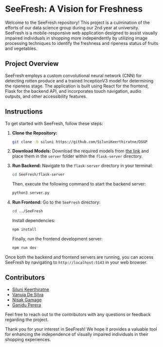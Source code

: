 # SeeFresh: A Vision for Freshness

Welcome to the SeeFresh repository! This project is a culmination of the efforts of our data science group during our 2nd year at university. SeeFresh is a mobile-responsive web application designed to assist visually impaired individuals in shopping more independently by utilizing image processing techniques to identify the freshness and ripeness status of fruits and vegetables.

## Project Overview

SeeFresh employs a custom convolutional neural network (CNN) for detecting rotten produce and a trained InceptionV3 model for determining the ripeness stage. The application is built using React for the frontend, Flask for the backend API, and incorporates touch navigation, audio outputs, and other accessibility features.

## Instructions

To get started with SeeFresh, follow these steps:

1. **Clone the Repository:**
   ```bash
   git clone -b siluni https://github.com/SiluniKeerthiratne/DSGP
   ```

2. **Download Models:**
   Download the required models from [the link](https://drive.google.com/drive/folders/1L5SjSJ9vpnjAuMBZ-OtN2WjrWEW9PeCH?usp=sharing) and place them in the `server` folder within the `flask-server` directory.

3. **Run Backend:**
   Navigate to the `flask-server` directory in your terminal:
   ```bash
   cd SeeFresh/flask-server
   ```
   Then, execute the following command to start the backend server:
   ```bash
   python3 server.py
   ```

4. **Run Frontend:**
   Go to the `SeeFresh` directory:
   ```bash
   cd ../SeeFresh
   ```
   Install dependencies:
   ```bash
   npm install
   ```
   Finally, run the frontend development server:
   ```bash
   npm run dev
   ```

Once both the backend and frontend servers are running, you can access SeeFresh by navigating to `http://localhost:5143` in your web browser.

## Contributors

- [Siluni Keerthiratne](mailto:siluni.20220641@iit.ac.lk)
- [Vanuja De Silva](mailto:vanuja.20220141@iit.ac.lk)
- [Nisak Gamage](mailto:nisal.20220359@iit.ac.lk)
- [Ganidu Perera](mailto:gaindu.20210777@iit.ac.lk)

Feel free to reach out to the contributors with any questions or feedback regarding the project.

Thank you for your interest in SeeFresh! We hope it provides a valuable tool for enhancing the independence of visually impaired individuals in their shopping experiences.
